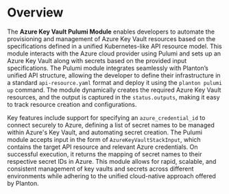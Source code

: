 # Overview

The **Azure Key Vault Pulumi Module** enables developers to automate the provisioning and management of Azure Key Vault resources based on the specifications defined in a unified Kubernetes-like API resource model. This module interacts with the Azure cloud provider using Pulumi and sets up an Azure Key Vault along with secrets based on the provided input specifications. The Pulumi module integrates seamlessly with Planton’s unified API structure, allowing the developer to define their infrastructure in a standard `api-resource.yaml` format and deploy it using the `planton pulumi up` command. The module dynamically creates the required Azure Key Vault resources, and the output is captured in the `status.outputs`, making it easy to track resource creation and configurations.

Key features include support for specifying an `azure_credential_id` to connect securely to Azure, defining a list of secret names to be managed within Azure's Key Vault, and automating secret creation. The Pulumi module accepts input in the form of `AzureKeyVaultStackInput`, which contains the target API resource and relevant Azure credentials. On successful execution, it returns the mapping of secret names to their respective secret IDs in Azure. This module allows for rapid, scalable, and consistent management of key vaults and secrets across different environments while adhering to the unified cloud-native approach offered by Planton.
